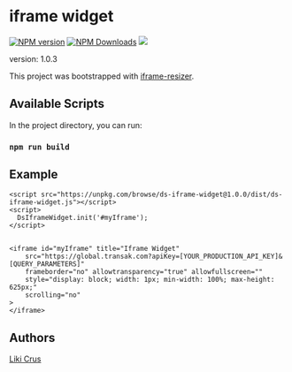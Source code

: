 # iframe widget

[![NPM version](https://badge.fury.io/js/ds-iframe-widget.svg)](http://badge.fury.io/js/iframe-resizer)
[![NPM Downloads](https://img.shields.io/npm/dm/ds-iframe-widget.svg)](https://npm-stat.com/charts.html?package=ds-iframe-widget&from=2022-03-25)
[![](https://data.jsdelivr.com/v1/package/npm/ds-iframe-widget/badge?style=rounded)](https://www.jsdelivr.com/package/npm/ds-iframe-widget)

version: 1.0.3

This project was bootstrapped with [iframe-resizer](https://github.com/davidjbradshaw/iframe-resizer).

## Available Scripts

In the project directory, you can run:

### `npm run build`


## Example
    <script src="https://unpkg.com/browse/ds-iframe-widget@1.0.0/dist/ds-iframe-widget.js"></script>
    <script>
      DsIframeWidget.init('#myIframe');
    </script>

    
    <iframe id="myIframe" title="Iframe Widget"
        src="https://global.transak.com?apiKey=[YOUR_PRODUCTION_API_KEY]&[QUERY_PARAMETERS]"
        frameborder="no" allowtransparency="true" allowfullscreen=""
        style="display: block; width: 1px; min-width: 100%; max-height: 625px;"
        scrolling="no"
    >
    </iframe>

## Authors
[Liki Crus](https://github.com/swdreams)

